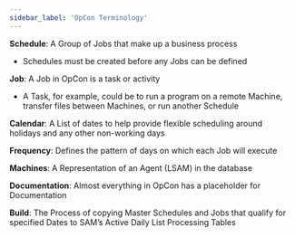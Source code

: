 ```yaml
---
sidebar_label: 'OpCon Terminology'
---
```


<!--
<audio controls="controls">
  <source type="audio/mp3" src="audiobasic/OpConTerminology.mp3"></source>
  <p>Your browser does not support the audio element.</p>
</audio> 
-->

**Schedule**: A Group of Jobs that make up a business process

* Schedules must be created before any Jobs can be defined

**Job**:  A Job in OpCon is a task or activity

* A Task, for example, could be to run a program on a remote Machine, transfer files between Machines, or run another Schedule

**Calendar**: A List of dates to help provide flexible scheduling around holidays and any other non-working days

**Frequency**: Defines the pattern of days on which each Job will execute

**Machines**: A Representation of an Agent (LSAM) in the database

**Documentation**: Almost everything in OpCon has a placeholder for Documentation

**Build**: The Process of copying Master Schedules and Jobs that qualify for specified Dates to SAM’s Active Daily List Processing Tables
